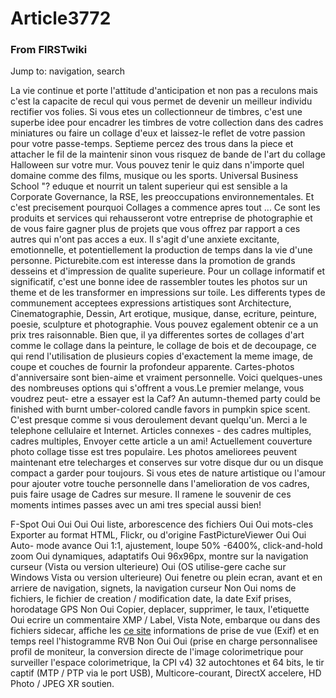 

# Article3772

### From FIRSTwiki

Jump to: navigation, search

La vie continue et porte l'attitude d'anticipation et non pas a reculons mais
c'est la capacite de recul qui vous permet de devenir un meilleur individu
rectifier vos folies. Si vous etes un collectionneur de timbres, c'est une
superbe idee pour encadrer les timbres de votre collection dans des cadres
miniatures ou faire un collage d'eux et laissez-le reflet de votre passion
pour votre passe-temps. Septieme percez des trous dans la piece et attacher le
fil de la maintenir sinon vous risquez de bande de l'art du collage Halloween
sur votre mur. Vous pouvez tenir le quiz dans n'importe quel domaine comme des
films, musique ou les sports. Universal Business School "? eduque et nourrit
un talent superieur qui est sensible a la Corporate Governance, la RSE, les
preoccupations environnementales. Et c'est precisement pourquoi Collages a
commence apres tout ... Ce sont les produits et services qui rehausseront
votre entreprise de photographie et de vous faire gagner plus de projets que
vous offrez par rapport a ces autres qui n'ont pas acces a eux. Il s'agit
d'une anxiete excitante, emotionnelle, et potentiellement la production de
temps dans la vie d'une personne. Picturebite.com est interesse dans la
promotion de grands desseins et d'impression de qualite superieure. Pour un
collage informatif et significatif, c'est une bonne idee de rassembler toutes
les photos sur un theme et de les transformer en impressions sur toile. Les
differents types de communement acceptees expressions artistiques sont
Architecture, Cinematographie, Dessin, Art erotique, musique, danse, ecriture,
peinture, poesie, sculpture et photographie. Vous pouvez egalement obtenir ce
a un prix tres raisonnable. Bien que, il ya differentes sortes de collages
d'art comme le collage dans la peinture, le collage de bois et de decoupage,
ce qui rend l'utilisation de plusieurs copies d'exactement la meme image, de
coupe et couches de fournir la profondeur apparente. Cartes-photos
d'anniversaire sont bien-aime et vraiment personnelle. Voici quelques-unes des
nombreuses options qui s'offrent a vous.Le premier melange, vous voudrez peut-
etre a essayer est la Caf? An autumn-themed party could be finished with burnt
umber-colored candle favors in pumpkin spice scent. C'est presque comme si
vous deroulement devant quelqu'un. Merci a le telephone cellulaire et
Internet. Articles connexes - des cadres multiples, cadres multiples, Envoyer
cette article a un ami! Actuellement couverture photo collage tisse est tres
populaire. Les photos ameliorees peuvent maintenant etre telecharges et
conserves sur votre disque dur ou un disque compact a garder pour toujours. Si
vous etes de nature artistique ou l'amour pour ajouter votre touche
personnelle dans l'amelioration de vos cadres, puis faire usage de Cadres sur
mesure. Il ramene le souvenir de ces moments intimes passes avec un ami tres
special aussi bien!

F-Spot Oui Oui Oui Oui liste, arborescence des fichiers Oui Oui mots-cles
Exporter au format HTML, Flickr, ou d'origine FastPictureViewer Oui Oui Auto-
mode avance Oui 1:1, ajustement, loupe 50% -6400%, click-and-hold zoom Oui
dynamiques, adaptatifs Oui 96x96px, montre sur la navigation curseur (Vista ou
version ulterieure) Oui (OS utilise-gere cache sur Windows Vista ou version
ulterieure) Oui fenetre ou plein ecran, avant et en arriere de navigation,
signets, la navigation curseur Non Oui noms de fichiers, le fichier de
creation / modification date, la date Exif prises, horodatage GPS Non Oui
Copier, deplacer, supprimer, le taux, l'etiquette Oui ecrire un commentaire
XMP / Label, Vista Note, embarque ou dans des fichiers sidecar, affiche les
[ce site](http://pelemele.fpsvideos.org "http://pelemele.fpsvideos.org" )
informations de prise de vue (Exif) et en temps reel l'histogramme RVB Non Oui
Oui (prise en charge personnalisee profil de moniteur, la conversion directe
de l'image colorimetrique pour surveiller l'espace colorimetrique, la CPI v4)
32 autochtones et 64 bits, le tir captif (MTP / PTP via le port USB),
Multicore-courant, DirectX accelere, HD Photo / JPEG XR soutien.

